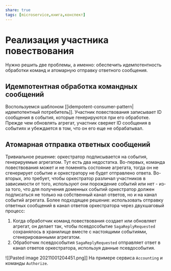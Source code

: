 ```yaml
---
share: true
tags: [microservice,книга,конспект]
---
```

# Реализация участника повествования
Нужно решить две проблемы, а именно: обеспечить идемпотентность обработки команд и атомарную отправку ответного сообщения.
## Идемпотентная обработка командных сообщений
Воспользуемся шаблоном [[idempotent-consumer-pattern|идемпотентный потребитель]]. Участник повествования записывает ID сообщения в события, которые генерируются при его обработке. Прежде чем обновлять агрегат, участник сверяет ID сообщения в событиях и убеждается в том, что он его еще не обрабатывал.
## Атомарная отправка ответных сообщений
Тривиальное решение: оркестратор подписывается на события, генерируемые агрегатом. Тут есть два недостатка. Во-первых, команда повествования может и не поменять состояние агрегата, тогда он не сгенерирует событие и оркестратору не будет отправлено ответа. Во-вторых, это требует, чтобы оркестратор различал участников в зависимости от того, используют они порождение событий или нет - из-за того, что для получения доменных событий оркестратор должен подписаться не только на собственный канал ответов, но и на канал событий агрегата.
Более подходящее решение: использовать отправку ответных сообщений в канал ответов оркестратора через двухшаговый процесс:
1. Когда обработчик команд повествования создает или обновляет агрегат, он делает так, чтобы псевдособытие `SagaReplyRequested` сохранялось в хранилище вместе с настоящими событиями, сгенерированными агрегатом.
2. Обработчик псевдособытия `SagaReplyRequested` отправляет ответ в канал ответов оркестратора, используя данные псевдособытия.

![[Pasted image 20211001204451.png]]
На примере сервиса `Accounting` и команды `Authorize`.